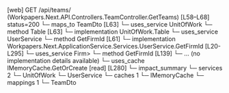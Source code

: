 [web] GET /api/teams/  (Workpapers.Next.API.Controllers.TeamController.GetTeams)  [L58–L68] status=200
  └─ maps_to TeamDto [L63]
  └─ uses_service UnitOfWork
    └─ method Table [L63]
      └─ implementation UnitOfWork.Table
  └─ uses_service UserService
    └─ method GetFirmId [L61]
      └─ implementation Workpapers.Next.ApplicationService.Services.UserService.GetFirmId [L20-L295]
        └─ uses_service Firm>
          └─ method GetFirmId [L139]
            └─ ... (no implementation details available)
        └─ uses_cache IMemoryCache.GetOrCreate [read] [L280]
  └─ impact_summary
    └─ services 2
      └─ UnitOfWork
      └─ UserService
    └─ caches 1
      └─ IMemoryCache
    └─ mappings 1
      └─ TeamDto

